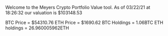 Welcome to the Meyers Crypto Portfolio Value tool. 
As of 03/22/21 at 18:26:32 our valuation is $103148.53 

BTC Price = $54310.76
 ETH Price = $1690.62
BTC Holdings = 1.06BTC
 ETH holdings = 26.960005962ETH 
